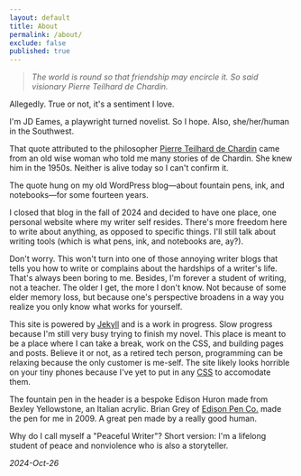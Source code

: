 ```yaml
---
layout: default
title: About
permalink: /about/
exclude: false
published: true
---
```


<blockquote><em>The world is round so that friendship may encircle it. So said visionary Pierre Teilhard de Chardin.</em></blockquote>

Allegedly. True or not, it's a sentiment I love.

I'm JD Eames, a playwright turned novelist. So I hope. Also, she/her/human in the Southwest.

That quote attributed to the philosopher <a href="https://www.britannica.com/biography/Pierre-Teilhard-de-Chardin">Pierre Teilhard de Chardin</a> came from an old wise woman who told me many stories of de Chardin. She knew him in the 1950s. Neither is alive today so I can't confirm it.

The quote hung on my old WordPress blog—about fountain pens, ink, and notebooks—for some fourteen years.

I closed that blog in the fall of 2024 and decided to have one place, one personal website where my writer self resides. There's more freedom here to write about anything, as opposed to specific things. I'll still talk about writing tools (which is what pens, ink, and notebooks are, ay?).

Don't worry. This won't turn into one of those annoying writer blogs that tells you how to write or complains about the hardships of a writer's life. That's always been boring to me. Besides, I'm forever a student of writing, not a teacher. The older I get, the more I don't know. Not because of some elder memory loss, but because one's perspective broadens in a way you realize you only know what works for yourself.

This site is powered by [Jekyll](https://jekyllrb.com) and is a work in progress. Slow progress because I'm still very busy trying to finish my novel. This place is meant to be a place where I can take a break, work on the CSS, and building pages and posts. Believe it or not, as a retired tech person, programming can be relaxing because the only customer is me-self. The site likely looks horrible on your tiny phones because I've yet to put in any [CSS](https://developer.mozilla.org/en-US/docs/Web/CSS) to accomodate them. 

The fountain pen in the header is a bespoke Edison Huron made from Bexley Yellowstone, an Italian acrylic. Brian Grey of [Edison Pen Co.](https://edisonpen.com) made the pen for me in 2009. A great pen made by a really good human.

Why do I call myself a "Peaceful Writer"? Short version: I'm a lifelong student of peace and nonviolence who is also a storyteller.

*2024-Oct-26*